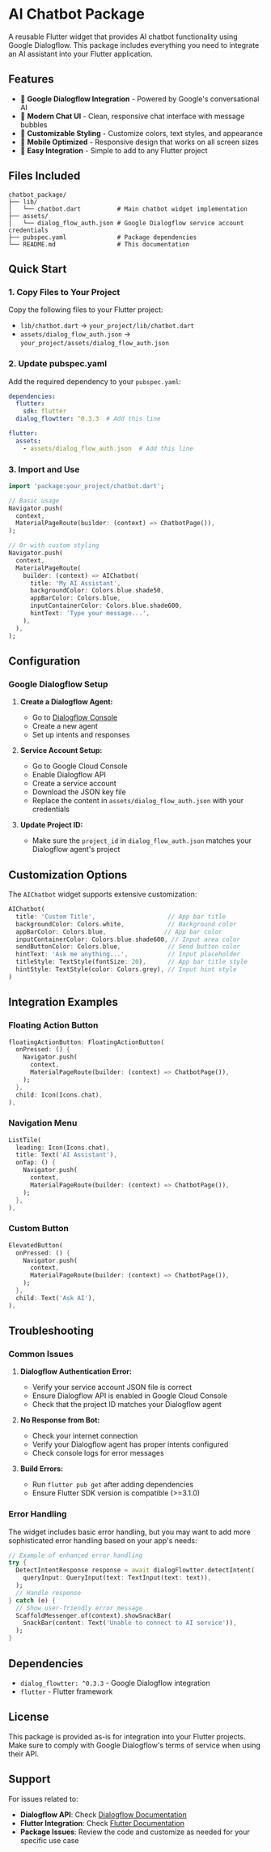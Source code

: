 # AI Chatbot Package

A reusable Flutter widget that provides AI chatbot functionality using Google Dialogflow. This package includes everything you need to integrate an AI assistant into your Flutter application.

## Features

- 🤖 **Google Dialogflow Integration** - Powered by Google's conversational AI
- 💬 **Modern Chat UI** - Clean, responsive chat interface with message bubbles
- 🎨 **Customizable Styling** - Customize colors, text styles, and appearance
- 📱 **Mobile Optimized** - Responsive design that works on all screen sizes
- 🔧 **Easy Integration** - Simple to add to any Flutter project

## Files Included

```
chatbot_package/
├── lib/
│   └── chatbot.dart          # Main chatbot widget implementation
├── assets/
│   └── dialog_flow_auth.json # Google Dialogflow service account credentials
├── pubspec.yaml              # Package dependencies
└── README.md                 # This documentation
```

## Quick Start

### 1. Copy Files to Your Project

Copy the following files to your Flutter project:

- `lib/chatbot.dart` → `your_project/lib/chatbot.dart`
- `assets/dialog_flow_auth.json` → `your_project/assets/dialog_flow_auth.json`

### 2. Update pubspec.yaml

Add the required dependency to your `pubspec.yaml`:

```yaml
dependencies:
  flutter:
    sdk: flutter
  dialog_flowtter: ^0.3.3  # Add this line

flutter:
  assets:
    - assets/dialog_flow_auth.json  # Add this line
```

### 3. Import and Use

```dart
import 'package:your_project/chatbot.dart';

// Basic usage
Navigator.push(
  context,
  MaterialPageRoute(builder: (context) => ChatbotPage()),
);

// Or with custom styling
Navigator.push(
  context,
  MaterialPageRoute(
    builder: (context) => AIChatbot(
      title: 'My AI Assistant',
      backgroundColor: Colors.blue.shade50,
      appBarColor: Colors.blue,
      inputContainerColor: Colors.blue.shade600,
      hintText: 'Type your message...',
    ),
  ),
);
```

## Configuration

### Google Dialogflow Setup

1. **Create a Dialogflow Agent:**
   - Go to [Dialogflow Console](https://dialogflow.cloud.google.com/)
   - Create a new agent
   - Set up intents and responses

2. **Service Account Setup:**
   - Go to Google Cloud Console
   - Enable Dialogflow API
   - Create a service account
   - Download the JSON key file
   - Replace the content in `assets/dialog_flow_auth.json` with your credentials

3. **Update Project ID:**
   - Make sure the `project_id` in `dialog_flow_auth.json` matches your Dialogflow agent's project

## Customization Options

The `AIChatbot` widget supports extensive customization:

```dart
AIChatbot(
  title: 'Custom Title',                    // App bar title
  backgroundColor: Colors.white,            // Background color
  appBarColor: Colors.blue,                // App bar color
  inputContainerColor: Colors.blue.shade600, // Input area color
  sendButtonColor: Colors.blue,             // Send button color
  hintText: 'Ask me anything...',           // Input placeholder
  titleStyle: TextStyle(fontSize: 20),      // App bar title style
  hintStyle: TextStyle(color: Colors.grey), // Input hint style
)
```

## Integration Examples

### Floating Action Button
```dart
floatingActionButton: FloatingActionButton(
  onPressed: () {
    Navigator.push(
      context,
      MaterialPageRoute(builder: (context) => ChatbotPage()),
    );
  },
  child: Icon(Icons.chat),
),
```

### Navigation Menu
```dart
ListTile(
  leading: Icon(Icons.chat),
  title: Text('AI Assistant'),
  onTap: () {
    Navigator.push(
      context,
      MaterialPageRoute(builder: (context) => ChatbotPage()),
    );
  },
),
```

### Custom Button
```dart
ElevatedButton(
  onPressed: () {
    Navigator.push(
      context,
      MaterialPageRoute(builder: (context) => ChatbotPage()),
    );
  },
  child: Text('Ask AI'),
),
```

## Troubleshooting

### Common Issues

1. **Dialogflow Authentication Error:**
   - Verify your service account JSON file is correct
   - Ensure Dialogflow API is enabled in Google Cloud Console
   - Check that the project ID matches your Dialogflow agent

2. **No Response from Bot:**
   - Check your internet connection
   - Verify your Dialogflow agent has proper intents configured
   - Check console logs for error messages

3. **Build Errors:**
   - Run `flutter pub get` after adding dependencies
   - Ensure Flutter SDK version is compatible (>=3.1.0)

### Error Handling

The widget includes basic error handling, but you may want to add more sophisticated error handling based on your app's needs:

```dart
// Example of enhanced error handling
try {
  DetectIntentResponse response = await dialogFlowtter.detectIntent(
    queryInput: QueryInput(text: TextInput(text: text)),
  );
  // Handle response
} catch (e) {
  // Show user-friendly error message
  ScaffoldMessenger.of(context).showSnackBar(
    SnackBar(content: Text('Unable to connect to AI service')),
  );
}
```

## Dependencies

- `dialog_flowtter: ^0.3.3` - Google Dialogflow integration
- `flutter` - Flutter framework

## License

This package is provided as-is for integration into your Flutter projects. Make sure to comply with Google Dialogflow's terms of service when using their API.

## Support

For issues related to:
- **Dialogflow API**: Check [Dialogflow Documentation](https://cloud.google.com/dialogflow/docs)
- **Flutter Integration**: Check [Flutter Documentation](https://flutter.dev/docs)
- **Package Issues**: Review the code and customize as needed for your specific use case
